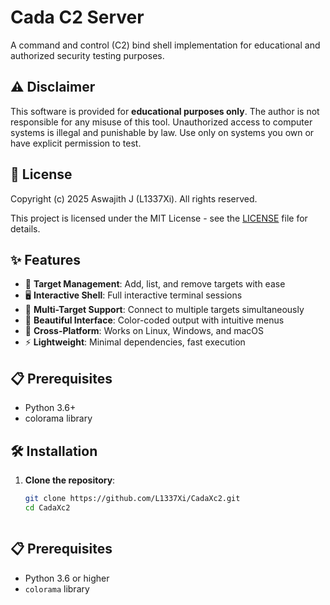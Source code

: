 # Cada C2 Server

A command and control (C2) bind shell implementation for educational and authorized security testing purposes.

## ⚠️ Disclaimer

This software is provided for **educational purposes only**. The author is not responsible for any misuse of this tool. Unauthorized access to computer systems is illegal and punishable by law. Use only on systems you own or have explicit permission to test.

## 📝 License

Copyright (c) 2025 Aswajith J (L1337Xi). All rights reserved.

This project is licensed under the MIT License - see the [LICENSE](LICENSE) file for details.

## ✨ Features

- 🎯 **Target Management**: Add, list, and remove targets with ease
- 🖥️ **Interactive Shell**: Full interactive terminal sessions
- 🔄 **Multi-Target Support**: Connect to multiple targets simultaneously
- 🎨 **Beautiful Interface**: Color-coded output with intuitive menus
- 📱 **Cross-Platform**: Works on Linux, Windows, and macOS
- ⚡ **Lightweight**: Minimal dependencies, fast execution

## 📋 Prerequisites

- Python 3.6+
- colorama library

## 🛠️ Installation

1. **Clone the repository**:
   ```bash
   git clone https://github.com/L1337Xi/CadaXc2.git
   cd CadaXc2



## 📋 Prerequisites

- Python 3.6 or higher
- `colorama` library


